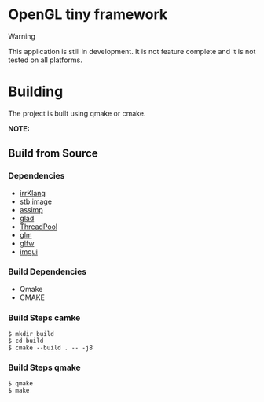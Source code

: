 # OpenGL tiny framework

> [!WARNING]
> This application is still in development.
It is not feature complete and it is not tested on all platforms. 

# Building

The project is built using qmake or cmake.

**NOTE:** 

## Build from Source

### Dependencies

* [irrKlang](https://www.ambiera.com/irrklang/index.html) 
* [stb image](https://github.com/nothings/stb/blob/master/stb_image.h)
* [assimp](https://github.com/assimp/assimp)
* [glad](https://github.com/Dav1dde/glad)
* [ThreadPool](https://github.com/progschj/ThreadPool)
* [glm](https://github.com/g-truc/glm)
* [glfw](https://github.com/glfw/glfw)
* [imgui](https://github.com/glfw/glfw)

### Build Dependencies

- Qmake
- CMAKE

### Build Steps camke
```
$ mkdir build
$ cd build
$ cmake --build . -- -j8

```
### Build Steps qmake
```
$ qmake
$ make
```

